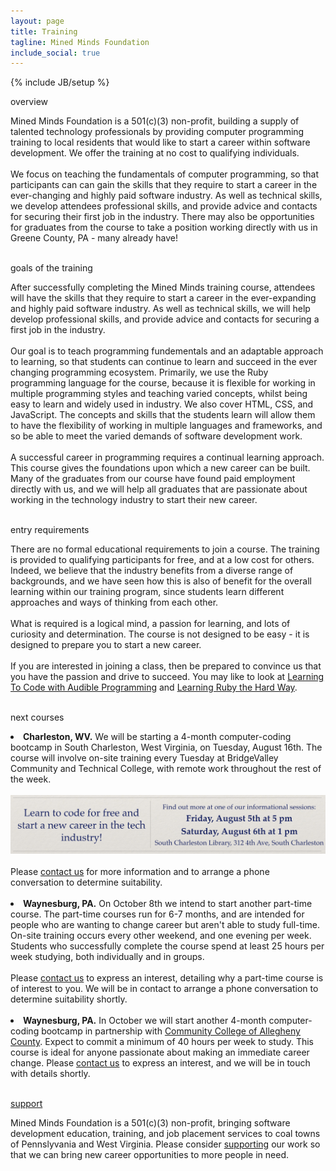 ```yaml
---
layout: page
title: Training
tagline: Mined Minds Foundation
include_social: true
---
```

{% include JB/setup %}

<section id="research" class="centered">
  <p class="section-title"><span>overview</span></p>
  Mined Minds Foundation is a 501(c)(3) non-profit, building a supply of talented technology professionals by providing computer programming training to local residents that would like to start a career within software development. We offer the training at no cost to qualifying individuals.
  <br><br>
  We focus on teaching the fundamentals of computer programming, so that participants can can gain the skills that they require to start a career in the ever-changing and highly paid software industry. As well as technical skills, we develop attendees professional skills, and provide advice and contacts for securing their first job in the industry. There may also be opportunities for graduates from the course to take a position working directly with us in Greene County, PA - many already have! 
  <br><br>
  <p class="section-title"><span>goals of the training</span></p>
  After successfully completing the Mined Minds training course, attendees will have the skills that they require to start a career in the ever-expanding and highly paid software industry. As well as technical skills, we will help develop professional skills, and provide advice and contacts for securing a first job in the industry.<br><br>
  Our goal is to teach programming fundementals and an adaptable approach to learning, so that students can continue to learn and succeed in the ever changing programming ecosystem. Primarily, we use the Ruby programming language for the course, because it is flexible for working in multiple programming styles and teaching varied concepts, whilst being easy to learn and widely used in industry. We also cover HTML, CSS, and JavaScript. The concepts and skills that the students learn will allow them to have the flexibility of working in multiple languages and frameworks, and so be able to meet the varied demands of software development work.
  <br><br>
  A successful career in programming requires a continual learning approach. This course gives the foundations upon which a new career can be built. Many of the graduates from our course have found paid employment directly with us, and we will help all graduates that are passionate about working in the technology industry to start their new career.<br><br>
  <p class="section-title"><span>entry requirements</span></p>
  There are no formal educational requirements to join a course. The training is provided to qualifying participants for free, and at a low cost for others. Indeed, we believe that the industry benefits from a diverse range of backgrounds, and we have seen how this is also of benefit for the overall learning within our training program, since students learn different approaches and ways of thinking from each other.
  <br><br>
  What is required is a logical mind, a passion for learning, and lots of curiosity and determination. The course is not designed to be easy - it is designed to prepare you to start a new career.
  <br><br>
  If you are interested in joining a class, then be prepared to convince us that you have the passion and drive to succeed. You may like to look at <a href="http://jonathangraham.github.io/2015/08/13/Teaching%20Programming%20with%20SonicPi/">Learning To Code with Audible Programming</a> and <a href="http://learnrubythehardway.org/book/">Learning Ruby the Hard Way</a>.
  <br><br>
  <p class="section-title"><span>next courses</span></p>
    <li><b>Charleston, WV.</b> We will be starting a 4-month computer-coding bootcamp in South Charleston, West Virginia, on Tuesday, August 16th. The course will involve on-site training every Tuesday at BridgeValley Community and Technical College, with remote work throughout the rest of the week.<br><br> 
    <a href="https://www.facebook.com/events/1097234353675589/"><img src="/assets/images/info_session.png" alt="informational sessions" class="image"></a><br><br>
    Please <a href="contact.html">contact us</a> for more information and to arrange a phone conversation to determine suitability.</li><br>
    <li><b>Waynesburg, PA.</b> On October 8th we intend to start another part-time course. The part-time courses run for 6-7 months, and are intended for people who are wanting to change career but aren't able to study full-time. On-site training occurs every other weekend, and one evening per week. Students who successfully complete the course spend at least 25 hours per week studying, both individually and in groups.<br><br> Please <a href="contact.html">contact us</a> to express an interest, detailing why a part-time course is of interest to you. We will be in contact to arrange a phone conversation to determine suitability shortly.</li><br>
    <li><b>Waynesburg, PA.</b> In October we will start another 4-month computer-coding bootcamp in partnership with <a href="https://www.ccac.edu/">Community College of Allegheny County</a>. Expect to commit a minimum of 40 hours per week to study. This course is ideal for anyone passionate about making an immediate career change. Please <a href="contact.html">contact us</a> to express an interest, and we will be in touch with details shortly.<br><br>
  <p class="section-title"><span><a href="support.html">support</a></span></p>
    Mined Minds Foundation is a 501(c)(3) non-profit, bringing software development education, training, and job placement services to coal towns of Pennslyvania and West Virginia. Please consider <a href="support.html">supporting</a> our work so that we can bring new career opportunities to more people in need.
</section>
